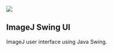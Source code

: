 [![](https://travis-ci.org/imagej/imagej-ui-swing.svg?branch=master)](https://travis-ci.org/imagej/imagej-ui-swing)

ImageJ Swing UI
---------------

ImageJ user interface using Java Swing.

